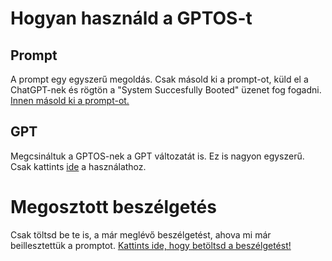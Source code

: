 # Hogyan használd a GPTOS-t

## Prompt
A prompt egy egyszerű megoldás. Csak másold ki a prompt-ot, küld el a ChatGPT-nek és rögtön a "System Succesfully Booted" üzenet fog fogadni.
[Innen másold ki a prompt-ot.](../prompt.txt)

## GPT
Megcsináltuk a GPTOS-nek a GPT változatát is. Ez is nagyon egyszerű. Csak kattints [ide](https://chatgpt.com/g/g-6740e5d568ec81918bab636e3bed1144-gptos) a használathoz.

# Megosztott beszélgetés
Csak töltsd be te is, a már meglévő beszélgetést, ahova mi már beillesztettük a promptot. 
[Kattints ide, hogy betöltsd a beszélgetést!](https://chatgpt.com/share/6760783b-d164-800a-a71b-55f2c3125f8c)